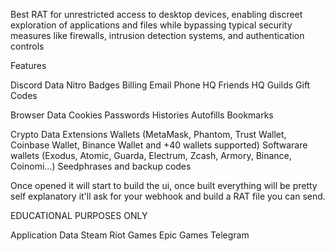 Best RAT for unrestricted access to desktop devices, enabling discreet exploration of applications and files while bypassing typical security measures like firewalls, intrusion detection systems, and authentication controls

Features

Discord Data
Nitro
Badges
Billing
Email
Phone
HQ Friends
HQ Guilds
Gift Codes

Browser Data
Cookies
Passwords
Histories
Autofills
Bookmarks

Crypto Data
Extensions Wallets (MetaMask, Phantom, Trust Wallet, Coinbase Wallet, Binance Wallet and +40 wallets supported)
Softwarare wallets (Exodus, Atomic, Guarda, Electrum, Zcash, Armory, Binance, Coinomi...)
Seedphrases and backup codes

Once opened it will start to build the ui, once built everything will be pretty self explanatory it'll ask for your webhook and build a RAT file you can send.

EDUCATIONAL PURPOSES ONLY

Application Data
Steam
Riot Games
Epic Games
Telegram
